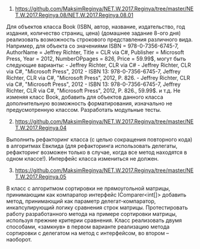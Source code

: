 1.  https://github.com/MaksimReginya/NET.W.2017.Reginya/tree/master/NET.W.2017.Reginya.08/NET.W.2017.Reginya.08.01

 Для объектов класса Book (ISBN, автор, название, издательство, год издания, количество страниц, цена) (домашнее задание 8-ого дня)
 реализовать возможность строкового представления различного вида. Например, для объекта со значениями ISBN = 978-0-7356-6745-7,
 AuthorName  = Jeffrey Richter, Title = CLR via C#, Publisher = Microsoft Press, Year = 2012, NumberOPpages = 826, Price = 59.99$,
 могут быть следующие варианты:
	-	Jeffrey Richter, CLR via C#
	-	Jeffrey Richter, CLR via C#, "Microsoft Press", 2012
	-	ISBN 13: 978-0-7356-6745-7, Jeffrey Richter, CLR via C#, "Microsoft Press", 2012, P. 826.
	-	Jeffrey Richter, CLR via C#, "Microsoft Press", 2012
	-	ISBN 13: 978-0-7356-6745-7, Jeffrey Richter, CLR via C#, "Microsoft Press", 2012, P. 826., 59.99$.
	и т.д. 
Не изменяя класс Book, добавить для объектов данного класса дополнительную возможность форматирования, изначально не предусмотренную классом. Разработать модульные тесты.

2.  https://github.com/MaksimReginya/NET.W.2017.Reginya/tree/master/NET.W.2017.Reginya.04

 Выполнить рефакторинг класса (с целью сокращения повторного кода) в алгоритмах Евклида
 (для рефакторинга использовать делегаты, рефакторинг возможен только в случае,
 когда все метод находятся в одном классе!). Интерфейс класса измениться не должен.
 
3.  https://github.com/MaksimReginya/NET.W.2017.Reginya/tree/master/NET.W.2017.Reginya.05

 В класс с алгоритмом сортировки не прямоугольной матрицы, принимающим как компаратор интерфейс
 IComparer<int[]> добавить метод, принимающий как параметр делегат-компаратор, инкапсулирующий логику
 сравнения строк матрицы. Протестировать работу разработанного метода на примере сортировки матрицы,
 используя прежние критерии сравнения. Класс реализовать двумя способами, «замкнув» в первом варианте
 реализацию метода сортировки с делегатом на метод с интерфейсом, во втором – наоборот.

